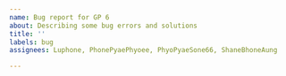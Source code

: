 ```yaml
---
name: Bug report for GP 6
about: Describing some bug errors and solutions
title: ''
labels: bug
assignees: Luphone, PhonePyaePhyoee, PhyoPyaeSone66, ShaneBhoneAung

---
```



